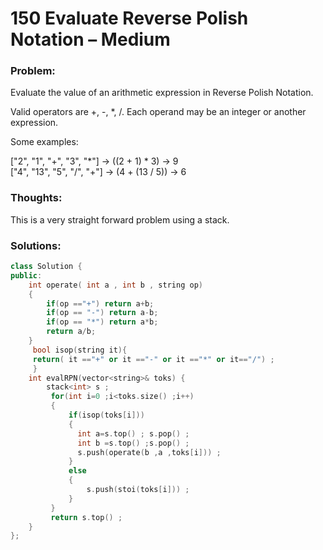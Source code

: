 # 150 Evaluate Reverse Polish Notation – Medium

### Problem:

Evaluate the value of an arithmetic expression in Reverse Polish Notation.

Valid operators are +, -, \*, /. Each operand may be an integer or another expression.

Some examples:

\["2", "1", "+", "3", "\*"\] -&gt; \(\(2 + 1\) \* 3\) -&gt; 9  
  \["4", "13", "5", "/", "+"\] -&gt; \(4 + \(13 / 5\)\) -&gt; 6

### Thoughts:

This is a very straight forward problem using a stack.

### Solutions:

```cpp
class Solution {
public:
    int operate( int a , int b , string op)
    {
        if(op =="+") return a+b;
        if(op == "-") return a-b;
        if(op == "*") return a*b;
        return a/b;
    }
     bool isop(string it){
     return( it =="+" or it =="-" or it =="*" or it=="/") ;
     }
    int evalRPN(vector<string>& toks) {
        stack<int> s ;
         for(int i=0 ;i<toks.size() ;i++)
         {
             if(isop(toks[i]))
             {
               int a=s.top() ; s.pop() ;
               int b =s.top() ;s.pop() ;
               s.push(operate(b ,a ,toks[i])) ; 
             }
             else
             {
                 s.push(stoi(toks[i])) ;
             }
         }
         return s.top() ;
    }
};
```



